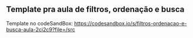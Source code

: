 ## Template pra aula de filtros, ordenação e busca

Template no codeSandBox: https://codesandbox.io/s/filtros-ordenacao-e-busca-aula-2ci2c9?file=/src

